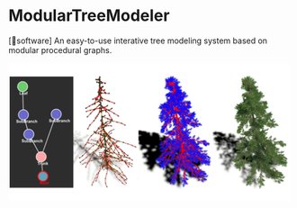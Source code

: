 # ModularTreeModeler
[🔨software] An easy-to-use interative tree modeling system based on modular procedural graphs.


<img src="https://github.com/RyuZhihao123/RyuZhihao123.github.io/blob/main/images/project_graphtree.png" alt="Teaser" style="width:500px;"/>


